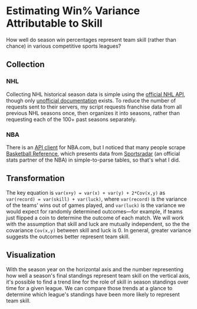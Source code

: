 # Estimating Win% Variance Attributable to Skill
How well do season win percentages represent team skill (rather than chance) in various competitive sports leagues?

<!-- ## Background -->

## Collection
### NHL
Collecting NHL historical season data is simple using the [official NHL API](https://records.nhl.com/site/api/franchise-season-records), though only [unofficial documentation](https://gitlab.com/dword4/nhlapi) exists. To reduce the number of requests sent to their servers, my script requests franchise data from all previous NHL seasons once, then organizes it into seasons, rather than requesting each of the 100+ past seasons separately.

### NBA
There is an [API client](https://pypi.org/project/nba-api/) for NBA.com, but I noticed that many people scrape [Basketball Reference](https://www.basketball-reference.com/), which presents data from [Sportsradar](https://sportradar.us/) (an official stats partner of the NBA) in simple-to-parse tables, so that's what I did.

## Transformation
The key equation is ````var(x+y) = var(x) + var(y) + 2*Cov(x,y)```` as ````var(record) = var(skill) + var(luck)````, where ````var(record)```` is the variance of the teams' wins out of games played, and ````var(luck)```` is the variance we would expect for randomly determined outcomes—for example, if teams just flipped a coin to determine the outcome of each match. We will work with the assumption that skill and luck are mutually independent, so the the covariance ````Cov(x,y)```` between skill and luck is 0. In general, greater variance suggests the outcomes better represent team skill.

## Visualization
With the season year on the horizontal axis and the number representing how well a season's final standings represent team skill on the vertical axis, it's possible to find a trend line for the role of skill in season standings over time for a given league. We can compare those trends at a glance to determine which league's standings have been more likely to represent team skill.

<!--
## Interpretation

## Presentation
-->
